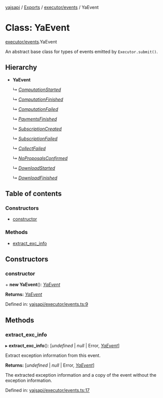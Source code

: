 [yajsapi](../README.md) / [Exports](../modules.md) / [executor/events](../modules/executor_events.md) / YaEvent

# Class: YaEvent

[executor/events](../modules/executor_events.md).YaEvent

An abstract base class for types of events emitted by `Executor.submit()`.

## Hierarchy

* **YaEvent**

  ↳ [*ComputationStarted*](executor_events.computationstarted.md)

  ↳ [*ComputationFinished*](executor_events.computationfinished.md)

  ↳ [*ComputationFailed*](executor_events.computationfailed.md)

  ↳ [*PaymentsFinished*](executor_events.paymentsfinished.md)

  ↳ [*SubscriptionCreated*](executor_events.subscriptioncreated.md)

  ↳ [*SubscriptionFailed*](executor_events.subscriptionfailed.md)

  ↳ [*CollectFailed*](executor_events.collectfailed.md)

  ↳ [*NoProposalsConfirmed*](executor_events.noproposalsconfirmed.md)

  ↳ [*DownloadStarted*](executor_events.downloadstarted.md)

  ↳ [*DownloadFinished*](executor_events.downloadfinished.md)

## Table of contents

### Constructors

- [constructor](executor_events.yaevent.md#constructor)

### Methods

- [extract\_exc\_info](executor_events.yaevent.md#extract_exc_info)

## Constructors

### constructor

\+ **new YaEvent**(): [*YaEvent*](executor_events.yaevent.md)

**Returns:** [*YaEvent*](executor_events.yaevent.md)

Defined in: [yajsapi/executor/events.ts:9](https://github.com/golemfactory/yajsapi/blob/0a8d8c8/yajsapi/executor/events.ts#L9)

## Methods

### extract\_exc\_info

▸ **extract_exc_info**(): [*undefined* \| *null* \| Error, [*YaEvent*](executor_events.yaevent.md)]

Extract exception information from this event.

**Returns:** [*undefined* \| *null* \| Error, [*YaEvent*](executor_events.yaevent.md)]

The extracted exception information and a copy of the event without the exception information.

Defined in: [yajsapi/executor/events.ts:17](https://github.com/golemfactory/yajsapi/blob/0a8d8c8/yajsapi/executor/events.ts#L17)
